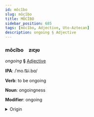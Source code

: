 ```yaml
---
id: môcîbo
slug: môcîbo
title: MÔCÎBO
sidebar_position: 685
tags: [môcîbo, Adjective, Uto-Aztecan]
description: ongoing § Adjective
---
```


### môcîbo&emsp;<span kind="abugida">ƶıꞇɟʋ</span>

*ongoing* **§** [Adjective](../../tags/Adjective)

**IPA**: /ˈmo.t͡ɕi.bɑ/

**Verb**: to be ongoing

**Noun**: ongoingness

**Modifier**: ongoing

<details>
    <summary>Origin</summary>
    Nahuatl mochipa /motʃipɑ/<br/>
    <em>Uto-Aztecan Language Family</em>
</details>